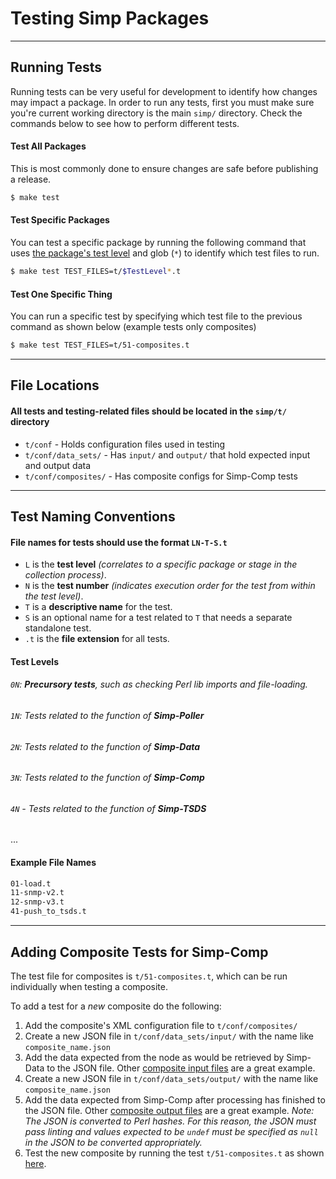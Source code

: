 # Testing Simp Packages
---
## Running Tests
Running tests can be very useful for development to identify how changes may impact a package. In order to run any tests, first you must make sure you're current working directory is the main `simp/` directory. Check the commands below to see how to perform different tests.

####  Test All Packages
This is most commonly done to ensure changes are safe before publishing a release.
```sh
$ make test
```
#### Test Specific Packages
You can test a specific package by running the following command that uses [the package's test level](#test-naming-conventions) and glob (`*`) to identify which test files to run.
```sh
$ make test TEST_FILES=t/$TestLevel*.t
```
#### Test One Specific Thing
You can run a specific test by specifying which test file to the previous command as shown below (example tests only composites)
```sh
$ make test TEST_FILES=t/51-composites.t
```

---
## File Locations
#### All tests and testing-related files should be located in the ```simp/t/``` directory
- `t/conf` - Holds configuration files used in testing
- `t/conf/data_sets/` - Has `input/` and `output/` that hold expected input and output data
- `t/conf/composites/` - Has composite configs for Simp-Comp tests

---
## Test Naming Conventions
#### File names for tests should use the format `LN-T-S.t` 
- `L` is the **test level** *(correlates to a specific package or stage in the collection process)*.
- `N` is the **test number** *(indicates execution order for the test from within the test level)*.
- `T` is a **descriptive name** for the test.
- `S` is an optional name for a test related to `T` that needs a separate standalone test.
- `.t` is the **file extension** for all tests.

#### Test Levels
###### `0N`: **Precursory tests**, such as checking Perl lib imports and file-loading.
###### `1N`: Tests related to the function of **Simp-Poller**
###### `2N`: Tests related to the function of **Simp-Data**
###### `3N`: Tests related to the function of **Simp-Comp**
###### `4N` - Tests related to the function of **Simp-TSDS**
...

#### Example File Names

```sh
01-load.t
11-snmp-v2.t
12-snmp-v3.t
41-push_to_tsds.t
```

---
## Adding Composite Tests for Simp-Comp
The test file for composites is `t/51-composites.t`, which can be run individually when testing a composite.

To add a test for a *new* composite do the following:
1. Add the composite's XML configuration file to `t/conf/composites/`
2. Create a new JSON file in `t/conf/data_sets/input/` with the name like `composite_name.json`
3. Add the data expected from the node as would be retrieved by Simp-Data to the JSON file. Other [composite input files](https://github.com/GlobalNOC/simp/tree/master/t/conf/data_sets/input) are a great example.
4. Create a new JSON file in `t/conf/data_sets/output/` with the name like `composite_name.json`
5. Add the data expected from Simp-Comp after processing has finished to the JSON file. Other [composite output files](https://github.com/GlobalNOC/simp/tree/master/t/conf/data_sets/output) are a great example. *Note: The JSON is converted to Perl hashes. For this reason, the JSON must pass linting and values expected to be `undef` must be specified as `null` in the JSON to be converted appropriately.*
6. Test the new composite by running the test `t/51-composites.t` as shown [here](#test-one-specific-thing).

